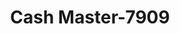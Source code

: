 ---
f_zip-code: 40962
f_state-code: KY
title: Cash Master-7909
f_phone: 606-599-0588
f_city-only: Bluehole
f_address: 503 Richmond Rd Bluehole
f_location-unique-id: '7909'
slug: cash-master-7909
updated-on: '2024-05-30T13:46:58.046Z'
created-on: '2024-05-30T13:36:59.803Z'
published-on: '2024-05-30T13:54:32.469Z'
f_city-state: cms/city/bluehole-ky.md
f_company: cms/company/cash-master.md
f_state: cms/state/kentucky.md
layout: '[payday-loan].html'
tags: payday-loan
---